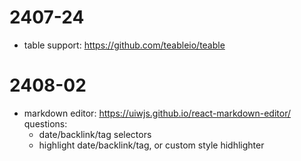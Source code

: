 # 2407-24

- table support: https://github.com/teableio/teable

# 2408-02

- markdown editor: https://uiwjs.github.io/react-markdown-editor/  
  questions:
  - date/backlink/tag selectors
  - highlight date/backlink/tag, or custom style hidhlighter
